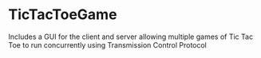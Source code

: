 # TicTacToeGame
Includes a GUI for the client and server allowing multiple games of Tic Tac Toe to run concurrently using Transmission Control Protocol
